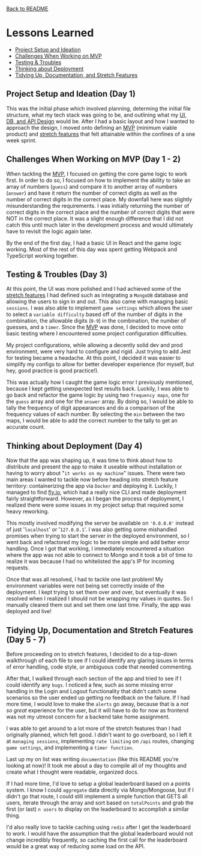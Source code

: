 [Back to README](/README.md)

# Lessons Learned

- [Project Setup and Ideation](#project-setup-and-ideation-day-1)
- [Challenges When Working on MVP](#challenges-when-working-on-mvp-day-1---2)
- [Testing & Troubles](#testing--troubles-day-3)
- [Thinking about Deployment](#thinking-about-deployment-day-4)
- [Tidying Up, Documentation, and Stretch Features](#tidying-up-documentation-and-stretch-features-day-5---7)

## Project Setup and Ideation (Day 1)

This was the initial phase which involved planning, determing the initial file structure, what my tech stack was going to be, and outlining what my [UI, DB, and API Design](/readme/design-api-reference.md) would be. After I had a basic layout and how I wanted to approach the design, I moved onto defining an [MVP](/readme/mvp.md) (minimum viable product) and [stretch features](/readme/stretch-features.md) that felt attainable within the confines of a one week sprint.

## Challenges When Working on MVP (Day 1 - 2)

When tackling the [MVP](/readme/mvp.md), I focused on getting the core game logic to work first. In order to do so, I focused on how to implement the ability to take an array of numbers (`guess`) and compare it to another array of numbers (`answer`) and have it return the number of correct digits as well as the number of correct digits in the correct place. My downfall here was slightly misunderstanding the requirements. I was initially returning the number of correct digits in the correct place and the number of correct digits that were NOT in the correct place. It was a slight enough difference that I did not catch this until much later in the development process and would ultimately have to revisit the logic again later.

By the end of the first day, I had a basic UI in React and the game logic working. Most of the rest of this day was spent getting Webpack and TypeScript working together.

## Testing & Troubles (Day 3)

At this point, the UI was more polished and I had achieved some of the [stretch features](/readme/stretch-features.md) I had defined such as integrating a `MongoDB` database and allowing the users to sign in and out. This also came with managing basic `sessions`. I was also able to implement `game settings` which allows the user to select a `variable difficulty` based off of the number of digits in the combination, the allowable digits (`0-9`) in the combination, the number of guesses, and a `timer`. Since the [MVP](/readme/mvp.md) was done, I decided to move onto basic testing where I encountered some project configuration difficulties.

My project configurations, while allowing a decently solid dev and prod environment, were very hard to configure and rigid. Just trying to add Jest for testing became a headache. At this point, I decided it was easier to simplify my configs to allow for better developer experience (for myself, but hey, good practice is good practice!).

This was actually how I caught the game logic error I previously mentioned, because I kept getting unexpected test results back. Luckily, I was able to go back and refactor the game logic by using two `frequency maps`, one for the `guess` array and one for the `answer` array. By doing so, I would be able to tally the frequency of digit appearances and do a comparison of the frequency values of each number. By selecting the `min` between the two maps, I would be able to add the correct number to the tally to get an accurate count.

## Thinking about Deployment (Day 4)

Now that the app was shaping up, it was time to think about how to distribute and present the app to make it useable without installation or having to worry about "`it works on my machine`" issues. There were two main areas I wanted to tackle now before heading into stretch feature territory: containerizing the app via `Docker` and deploying it. Luckily, I managed to find [fly.io](https://fly.io/), which had a really nice CLI and made deployment fairly straightforward. However, as I began the process of deployment, I realized there were some issues in my project setup that required some heavy reworking.

This mostly involved modifying the server be available on `'0.0.0.0'` instead of just '`localhost`' or '`127.0.0.1`'. I was also getting some mishandled promises when trying to start the server in the deployed environment, so I went back and refactored my logic to be more simple and add better error handling. Once I got that working, I immediately encountered a situation where the app was not able to connect to Mongo and it took a bit of time to realize it was because I had no whitelisted the app's IP for incoming requests.

Once that was all resolved, I had to tackle one last problem! My environment variables were not being set correctly inside of the deployment. I kept trying to set them over and over, but eventually it was resolved when I realized I should not be wrapping my values in quotes. So I manually cleared them out and set them one last time. Finally, the app was deployed and live!

## Tidying Up, Documentation and Stretch Features (Day 5 - 7)

Before proceeding on to stretch features, I decided to do a top-down walkthrough of each file to see if I could identify any glaring issues in terms of error handling, code style, or ambiguous code that needed commenting.

After that, I walked through each section of the app and tried to see if I could identify any `bugs`. I noticed a few, such as some missing error handling in the Login and Logout functionality that didn't catch some scenarios so the user ended up getting no feedback on the failure. If I had more time, I would love to make the `alerts` go away, because that is a _not so great_ experience for the user, but it will have to do for now as frontend was not my utmost concern for a backend take home assignment.

I was able to get around to a lot more of the stretch features than I had originally planned, which felt good. I didn't want to go overboard, so I left it at `managing sessions`, implementing `rate limiting` on `/api` routes, changing `game settings`, and implementing a `timer function`.

Last up my on list was writing `documentation` (like this README you're looking at now)! It took me about a day to compile all of my thoughts and create what I thought were readable, organized docs.

If I had more time, I'd love to setup a global leaderboard based on a points system. I know I could `aggregate` data directly via Mongo/Mongoose, but if I didn't go that route, I could still implement a simple function that GETS all users, iterate through the array and sort based on `totalPoints` and grab the first (or last) `n users` to display on the leaderboard to accomplish a similar thing.

I'd also really love to tackle caching using `redis` after I get the leaderboard to work. I would have the assumption that the global leaderboard would not change incredibly frequently, so caching the first call for the leaderboard would be a great way of reducing some load on the API.
